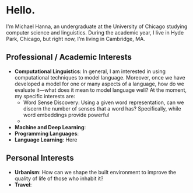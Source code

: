 # Hello.
I'm Michael Hanna, an undergraduate at the University of Chicago studying computer science and linguistics. During the academic year, I live in Hyde Park, Chicago, but right now, I'm living in Cambridge, MA.

## Professional / Academic Interests
- **Computational Linguistics**: In general, I am interested in using computational techniques to model language. Moreover, once we have developed a model for one or many aspects of a language, how do we evaluate it—what does it mean to model language well? At the moment, my specific interests are:
  - Word Sense Discovery: Using a given word representation, can we discern the number of senses that a word has? Specifically, while word embeddings provide powerful 
  - 
- **Machine and Deep Learning**:
- **Programming Languages**:
- **Language Learning**: Here

## Personal Interests
- **Urbanism**: How can we shape the built environment to improve the quality of life of those who inhabit it?
- **Travel**:
